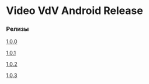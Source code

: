 # Video VdV Android Release

### Релизы

[1.0.0](./release_notes/1.0.0.md)

[1.0.1](./release_notes/1.0.1.md)

[1.0.2](./release_notes/1.0.2.md)

[1.0.3](./release_notes/1.0.3.md)

